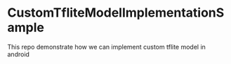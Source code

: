 # CustomTfliteModelImplementationSample
This repo demonstrate how we can implement custom tflite model in android
